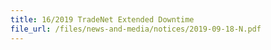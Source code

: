 ```yaml
---
title: 16/2019 TradeNet Extended Downtime 
file_url: /files/news-and-media/notices/2019-09-18-N.pdf
---
```

